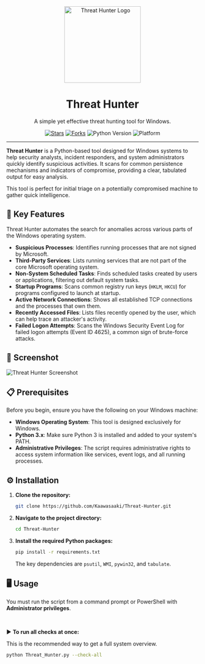 <div align="center">
  <img src="images/logo.png" alt="Threat Hunter Logo" width="200"/>
  <h1>Threat Hunter</h1>
  <p>A simple yet effective threat hunting tool for Windows.</p>

  <p>
    <a href="https://github.com/Kaawasaaki/Threat-Hunter/stargazers"><img src="https://img.shields.io/github/stars/Kaawasaaki/Threat-Hunter?style=for-the-badge&color=blue" alt="Stars"></a>
    <a href="https://github.com/Kaawasaaki/Threat-Hunter/network/members"><img src="https://img.shields.io/github/forks/Kaawasaaki/Threat-Hunter?style=for-the-badge&color=green" alt="Forks"></a>
    <img src="https://img.shields.io/badge/Python-3.x-blue?style=for-the-badge&logo=python" alt="Python Version">
    <img src="https://img.shields.io/badge/Platform-Windows-lightgrey?style=for-the-badge&logo=windows" alt="Platform">
  </p>
</div>

---

**Threat Hunter** is a Python-based tool designed for Windows systems to help security analysts, incident responders, and system administrators quickly identify suspicious activities. It scans for common persistence mechanisms and indicators of compromise, providing a clear, tabulated output for easy analysis.

This tool is perfect for initial triage on a potentially compromised machine to gather quick intelligence.

## 🚀 Key Features

Threat Hunter automates the search for anomalies across various parts of the Windows operating system.

*   **Suspicious Processes**: Identifies running processes that are not signed by Microsoft.
*   **Third-Party Services**: Lists running services that are not part of the core Microsoft operating system.
*   **Non-System Scheduled Tasks**: Finds scheduled tasks created by users or applications, filtering out default system tasks.
*   **Startup Programs**: Scans common registry run keys (`HKLM`, `HKCU`) for programs configured to launch at startup.
*   **Active Network Connections**: Shows all established TCP connections and the processes that own them.
*   **Recently Accessed Files**: Lists files recently opened by the user, which can help trace an attacker's activity.
*   **Failed Logon Attempts**: Scans the Windows Security Event Log for failed logon attempts (Event ID 4625), a common sign of brute-force attacks.

## 📸 Screenshot

![Threat Hunter Screenshot](images/ss.png)

## 📋 Prerequisites

Before you begin, ensure you have the following on your Windows machine:

*   **Windows Operating System**: This tool is designed exclusively for Windows.
*   **Python 3.x**: Make sure Python 3 is installed and added to your system's PATH.
*   **Administrative Privileges**: The script requires administrative rights to access system information like services, event logs, and all running processes.

## ⚙️ Installation

1.  **Clone the repository:**
    ```sh
    git clone https://github.com/Kaawasaaki/Threat-Hunter.git
    ```

2.  **Navigate to the project directory:**
    ```sh
    cd Threat-Hunter
    ```

3.  **Install the required Python packages:**
    ```sh
    pip install -r requirements.txt
    ```
    The key dependencies are `psutil`, `WMI`, `pywin32`, and `tabulate`.

## 🖥️ Usage

You must run the script from a command prompt or PowerShell with **Administrator privileges**.

<br>

▶️ **To run all checks at once:**

This is the recommended way to get a full system overview.

```sh
python Threat_Hunter.py --check-all
